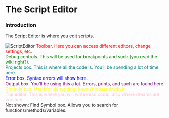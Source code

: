 # The Script Editor

### Introduction
The Script Editor is where you edit scripts.

![ScriptEditor](https://i.imgur.com/ubMZHuj.jpg)
<span style="color:red">Toolbar. Here you can access different editors, change settings, etc.</span>\
<span style="color:green">Debug controls. This will be used for breakpoints and such (you read the wiki right?).</span>\
<span style="color:teal">Projects box. This is where all the code is. You’ll be spending a lot of time here.</span>\
<span style="color:blue">Error box. Syntax errors will show here.</span>\
<span style="color:purple">Output box. You’ll be using this a lot. Errors, prints, and such are found here.</span>\
<span style="color:yellow">Console box. Used for debugging, haven’t messed with it.</span>\
<span style="color:pink">The editor. This is where you will write/read code…also where dreams are crushed.</span>\
Not shown: Find Symbol box. Allows you to search for functions/methods/variables.

